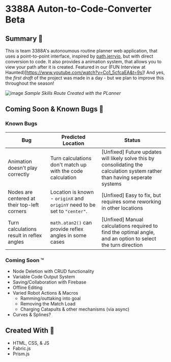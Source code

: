 # 3388A Auton-to-Code-Converter Beta

## Summary 📃
This is team 3388A's autonoumous routine planner web application, that uses a point-to-point interface, inspired by [path.jerryio](https://path.jerryio.com/]), but with direct conversion to code. It also provides a animation system, that allows you to view your path after it is created. 
Featured in our (FUN Interview at Haunted)[https://www.youtube.com/watch?v=Co1_5cfcaEA&t=9s]! And yes, the _first draft_ of the project was made in a day - but we plan to improve this throughout the season!

![image](https://github.com/GauthamV6002/Auton-Planner/assets/77652295/7e60d94d-bd53-498b-b9e0-53fc6e442009)
_Sample Skills Route Created with the PLanner_



## Coming Soon & Known Bugs 🐛

### Known Bugs

| Bug | Predicted Location | Status |
|--|--|--|
| Animation doesn't play correctly  | Turn calculations don't match up with the code calculation | [Unfixed] Future updates will likely solve this by consolidating the calculation system rather than having seperate systems
| Nodes are centered at their top-left corners  | Location is known - `originX` and `originY` need to be set to `"center"`. | [Unfixed] Easy to fix, but requires some reworking in other locations
| Turn calculations result in reflex angles | `math.atan2()` can provide reflex angles in some cases | [Unfixed] Manual calculations required to find the optimal angle, and an option to select the turn direction

### Coming Soon :tm:
- Node Deletion with CRUD functionality
- Variable Code Output System
- Saving/Collaboration with Firebase
- Offline Editing
- Varied Robot Actions & Macros
   - Ramming/outtaking into goal
   - Removing the Match Load
   - Charging Catapults & other mechanisms (via async)
- Curves & Splines?


## Created With 🔧

- HTML, CSS, & JS
- Fabric.js
- Prism.js
